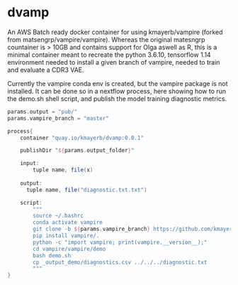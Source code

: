 # dvamp

An AWS Batch ready docker container for using kmayerb/vampire (forked from matsengrp/vampire/vampire). Whereas the original matesngrp countainer is > 10GB 
and contains support for Olga aswell as R, this is a minimal container meant to recreate the python 3.6.10, tensorflow 1.14 environment needed to install a given branch of vampire, needed to train and evaluate a CDR3 VAE.

Currently the vampire conda env is created, but the vampire package is not installed. It can be done so in a nextflow process, here showing how to run the demo.sh shell script, and publish the model training diagnostic metrics.


```groovy
params.output = "pub/"
params.vampire_branch = "master"

process{
	container "quay.io/kmayerb/dvamp:0.0.1"

	publishDir "${params.output_folder}"

	input:
		tuple name, file(x)
	
	output:
      tuple name, file("diagnostic.txt.txt")

	script:
		"""
		source ~/.bashrc
		conda activate vampire
		git clone -b ${params.vampire_branch} https://github.com/kmayerb/vampire.git
		pip install vampire/.
		python -c "import vampire; print(vampire.__version__);"
		cd vampire/vampire/demo
		bash demo.sh
		cp _output_demo/diagnostics.csv ../../../diagnostic.txt
		"""
}

```


